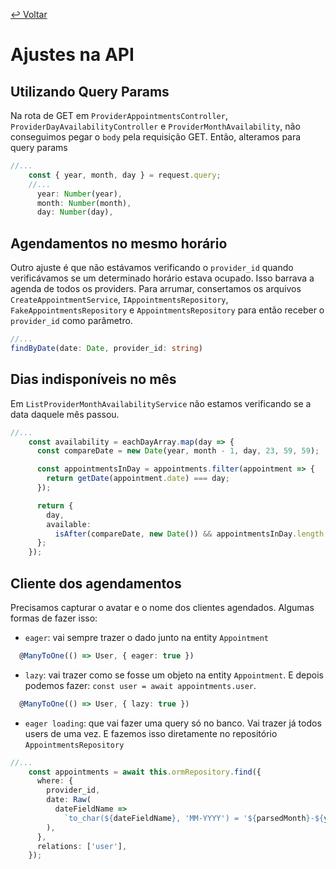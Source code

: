 [↩ Voltar](README3.md)

# Ajustes na API
## Utilizando Query Params
Na rota de GET em `ProviderAppointmentsController`, `ProviderDayAvailabilityController` e `ProviderMonthAvailability`, não conseguimos pegar o `body` pela requisição GET. Então, alteramos para query params
```ts
//...
    const { year, month, day } = request.query;
    //...
      year: Number(year),
      month: Number(month),
      day: Number(day),
```

## Agendamentos no mesmo horário
Outro ajuste é que não estávamos verificando o `provider_id` quando verificávamos se um determinado horário estava ocupado. Isso barrava a agenda de todos os providers. Para arrumar, consertamos os arquivos `CreateAppointmentService`, `IAppointmentsRepository`, `FakeAppointmentsRepository` e `AppointmentsRepository` para então receber o `provider_id` como parâmetro.
```ts
//...
findByDate(date: Date, provider_id: string)
```

## Dias indisponíveis no mês
Em `ListProviderMonthAvailabilityService` não estamos verificando se a data daquele mês passou.
```ts
//...
    const availability = eachDayArray.map(day => {
      const compareDate = new Date(year, month - 1, day, 23, 59, 59);

      const appointmentsInDay = appointments.filter(appointment => {
        return getDate(appointment.date) === day;
      });

      return {
        day,
        available:
          isAfter(compareDate, new Date()) && appointmentsInDay.length < 10,
      };
    });
```

## Cliente dos agendamentos
Precisamos capturar o avatar e o nome dos clientes agendados. Algumas formas de fazer isso:

- `eager`: vai sempre trazer o dado junto na entity `Appointment`
```ts
  @ManyToOne(() => User, { eager: true })
```

- `lazy`: vai trazer como se fosse um objeto na entity `Appointment`. E depois podemos fazer: `const user = await appointments.user`.
```ts
  @ManyToOne(() => User, { lazy: true })
```

- `eager loading`: que vai fazer uma query só no banco. Vai trazer já todos users de uma vez. E fazemos isso diretamente no repositório `AppointmentsRepository`
```ts
//...
    const appointments = await this.ormRepository.find({
      where: {
        provider_id,
        date: Raw(
          dateFieldName =>
            `to_char(${dateFieldName}, 'MM-YYYY') = '${parsedMonth}-${year}'`,
        ),
      },
      relations: ['user'],
    });
```
